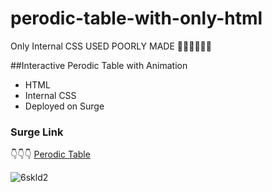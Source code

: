 # perodic-table-with-only-html
Only Internal CSS USED POORLY MADE 🤦‍♂️🤦‍♂️🤦‍♂️

##Interactive Perodic Table with Animation 
- HTML
- Internal CSS
- Deployed on Surge
### Surge Link
👇👇👇
[Perodic Table](https://perodictable.surge.sh/)

![6skld2](https://user-images.githubusercontent.com/50408063/188957457-82ff8b8e-a548-4b0a-ae75-174f50fd28b1.gif)
